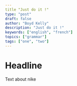 ```yaml
---
title "Just do it !"
type: "post"
draft: false
author: "Boyd Kelly"
description: "Just do it !"
keywords: ["english", "french"]
topics: ["grammar"]
tags: ["one", "two"]
---
```


# Headline

Text about nike
